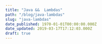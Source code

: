 ```yaml
---
title: "Java &&  Lambdas"
path: "/blog/java-lambdas"
slug: "java-lambdas"
date_published: 1970-01-01T00:00:00.000Z
date_updated: 2019-03-17T17:12:03.000Z
draft: true
---
```







